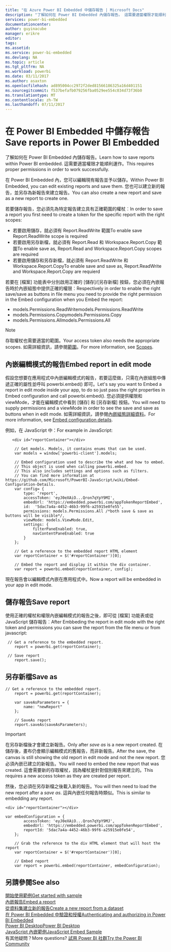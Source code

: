 ```yaml
---
title: "在 Azure Power BI Embedded 中儲存報告 | Microsoft Docs"
description: "了解如何在 Power BI Embedded 內儲存報告。 這需要適當權限才能順利運作。"
services: power-bi-embedded
documentationcenter: 
author: guyinacube
manager: erikre
editor: 
tags: 
ms.assetid: 
ms.service: power-bi-embedded
ms.devlang: NA
ms.topic: article
ms.tgt_pltfrm: NA
ms.workload: powerbi
ms.date: 03/11/2017
ms.author: asaxton
ms.openlocfilehash: ad895004cc2972f2ded81566186325a16d401151
ms.sourcegitcommit: f537befafb079256fba0529ee554c034d73f36b0
ms.translationtype: MT
ms.contentlocale: zh-TW
ms.lasthandoff: 07/11/2017
---
```

# <a name="save-reports-in-power-bi-embedded"></a><span data-ttu-id="d6888-104">在 Power BI Embedded 中儲存報告</span><span class="sxs-lookup"><span data-stu-id="d6888-104">Save reports in Power BI Embedded</span></span>

<span data-ttu-id="d6888-105">了解如何在 Power BI Embedded 內儲存報告。</span><span class="sxs-lookup"><span data-stu-id="d6888-105">Learn how to save reports within Power BI embedded.</span></span> <span data-ttu-id="d6888-106">這需要適當權限才能順利運作。</span><span class="sxs-lookup"><span data-stu-id="d6888-106">This requires proper permissions in order to work successfully.</span></span>

<span data-ttu-id="d6888-107">在 Power BI Embedded 內，您可以編輯現有報告並予以儲存。</span><span class="sxs-lookup"><span data-stu-id="d6888-107">Within Power BI Embedded, you can edit existing reports and save them.</span></span> <span data-ttu-id="d6888-108">您也可以建立新的報告，並另存為新報告來建立報告。</span><span class="sxs-lookup"><span data-stu-id="d6888-108">You can also create a new report and save as a new report to create one.</span></span>

<span data-ttu-id="d6888-109">若要儲存報告，您必須先為特定報告建立具有正確範圍的權杖︰</span><span class="sxs-lookup"><span data-stu-id="d6888-109">In order to save a report you first need to create a token for the specific report with the right scopes:</span></span>

* <span data-ttu-id="d6888-110">若要啟用儲存，就必須有 Report.ReadWrite 範圍</span><span class="sxs-lookup"><span data-stu-id="d6888-110">To enable save Report.ReadWrite scope is required</span></span>
* <span data-ttu-id="d6888-111">若要啟用另存新檔，就必須有 Report.Read 和 Workspace.Report.Copy 範圍</span><span class="sxs-lookup"><span data-stu-id="d6888-111">To enable save as, Report.Read and Workspace.Report.Copy scopes are required</span></span>
* <span data-ttu-id="d6888-112">若要啟用儲存和另存新檔，就必須有 Report.ReadWrite 和 Workspace.Report.Copy</span><span class="sxs-lookup"><span data-stu-id="d6888-112">To enable save and save as, Report.ReadWrite and Workspace.Report.Copy are requierd</span></span>

<span data-ttu-id="d6888-113">若要在 [檔案] 功能表中分別啟用正確的 [儲存]/[另存新檔] 按鈕，您必須在內嵌報告時於內嵌組態中提供正確的權限︰</span><span class="sxs-lookup"><span data-stu-id="d6888-113">Respectively in order to enable the right save/save as buttons in file menu you need to provide the right permission in the Embed configuration when you Embed the report:</span></span>

* <span data-ttu-id="d6888-114">models.Permissions.ReadWrite</span><span class="sxs-lookup"><span data-stu-id="d6888-114">models.Permissions.ReadWrite</span></span>
* <span data-ttu-id="d6888-115">models.Permissions.Copy</span><span class="sxs-lookup"><span data-stu-id="d6888-115">models.Permissions.Copy</span></span>
* <span data-ttu-id="d6888-116">models.Permissions.All</span><span class="sxs-lookup"><span data-stu-id="d6888-116">models.Permissions.All</span></span>

> [!NOTE]
> <span data-ttu-id="d6888-117">存取權杖也需要適當的範圍。</span><span class="sxs-lookup"><span data-stu-id="d6888-117">Your access token also needs the appropriate scopes.</span></span> <span data-ttu-id="d6888-118">如需詳細資訊，請參閱[範圍](power-bi-embedded-app-token-flow.md#scopes)。</span><span class="sxs-lookup"><span data-stu-id="d6888-118">For more information, see [Scopes](power-bi-embedded-app-token-flow.md#scopes).</span></span>

## <a name="embed-report-in-edit-mode"></a><span data-ttu-id="d6888-119">內嵌編輯模式的報告</span><span class="sxs-lookup"><span data-stu-id="d6888-119">Embed report in edit mode</span></span>

<span data-ttu-id="d6888-120">假設您想要在應用程式中內嵌編輯模式的報告，若要這麼做，只需在內嵌組態中傳遞正確的屬性並呼叫 powerbi.embed() 即可。</span><span class="sxs-lookup"><span data-stu-id="d6888-120">Let's say you want to Embed a report in edit mode inside your app, to do so just pass the right properties in Embed configuration and call powerbi.embed().</span></span> <span data-ttu-id="d6888-121">您必須提供權限和 viewMode，才能在編輯模式中看到 [儲存] 和 [另存新檔] 按鈕。</span><span class="sxs-lookup"><span data-stu-id="d6888-121">You will need to supply permissions and a viewMode in order to see the save and save as buttons when in edit mode.</span></span> <span data-ttu-id="d6888-122">如需詳細資訊，請參閱[內嵌組態詳細資料](https://github.com/Microsoft/PowerBI-JavaScript/wiki/Embed-Configuration-Details)。</span><span class="sxs-lookup"><span data-stu-id="d6888-122">For more information, see [Embed configuration details](https://github.com/Microsoft/PowerBI-JavaScript/wiki/Embed-Configuration-Details).</span></span>

<span data-ttu-id="d6888-123">例如，在 JavaScript 中：</span><span class="sxs-lookup"><span data-stu-id="d6888-123">For example in JavaScript:</span></span>

```
   <div id="reportContainer"></div>

    // Get models. Models, it contains enums that can be used.
    var models = window['powerbi-client'].models;

    // Embed configuration used to describe the what and how to embed.
    // This object is used when calling powerbi.embed.
    // This also includes settings and options such as filters.
    // You can find more information at https://github.com/Microsoft/PowerBI-JavaScript/wiki/Embed-Configuration-Details.
    var config= {
        type: 'report',
        accessToken: 'eyJ0eXAiO...Qron7qYpY9MI',
        embedUrl: 'https://embedded.powerbi.com/appTokenReportEmbed',
        id:  '5dac7a4a-4452-46b3-99f6-a25915e0fe55',
        permissions: models.Permissions.All /*both save & save as buttons will be visible*/,
        viewMode: models.ViewMode.Edit,
        settings: {
            filterPaneEnabled: true,
            navContentPaneEnabled: true
        }
    };

    // Get a reference to the embedded report HTML element
    var reportContainer = $('#reportContainer')[0];

    // Embed the report and display it within the div container.
    var report = powerbi.embed(reportContainer, config);
```

<span data-ttu-id="d6888-124">現在報告會以編輯模式內嵌在應用程式中。</span><span class="sxs-lookup"><span data-stu-id="d6888-124">Now a report will be embedded in your app in edit mode.</span></span>

## <a name="save-report"></a><span data-ttu-id="d6888-125">儲存報告</span><span class="sxs-lookup"><span data-stu-id="d6888-125">Save report</span></span>

<span data-ttu-id="d6888-126">使用正確的權杖和權限內嵌編輯模式的報告之後，即可從 [檔案] 功能表或從 JavaScript 儲存報告︰</span><span class="sxs-lookup"><span data-stu-id="d6888-126">After Embbeding the report in edit mode with the right token and permissions you can save the report from the file menu or from javascript:</span></span>

```
 // Get a reference to the embedded report.
    report = powerbi.get(reportContainer);

 // Save report
    report.save();
```

## <a name="save-as"></a><span data-ttu-id="d6888-127">另存新檔</span><span class="sxs-lookup"><span data-stu-id="d6888-127">Save as</span></span>

```
// Get a reference to the embedded report.
    report = powerbi.get(reportContainer);
    
    var saveAsParameters = {
        name: "newReport"
    };

    // SaveAs report
    report.saveAs(saveAsParameters);
```

> [!IMPORTANT]
> <span data-ttu-id="d6888-128">在另存新檔後才會建立新報告。</span><span class="sxs-lookup"><span data-stu-id="d6888-128">Only after *save as* is a new report created.</span></span> <span data-ttu-id="d6888-129">在儲存後，畫布仍會顯示編輯模式的舊報告，而非新報告。</span><span class="sxs-lookup"><span data-stu-id="d6888-129">After the save, the canvas is still showing the old report in edit mode and not the new report.</span></span> <span data-ttu-id="d6888-130">您必須內嵌已建立的新報告。</span><span class="sxs-lookup"><span data-stu-id="d6888-130">You will need to embed the new report that was created.</span></span> <span data-ttu-id="d6888-131">這會需要新的存取權杖，因為權杖是針對個別報告來建立的。</span><span class="sxs-lookup"><span data-stu-id="d6888-131">This requires a new access token as they are created per report.</span></span>

<span data-ttu-id="d6888-132">然後，您必須在另存新檔之後載入新的報告。</span><span class="sxs-lookup"><span data-stu-id="d6888-132">You will then need to load the new report after a *save as*.</span></span> <span data-ttu-id="d6888-133">這與內嵌任何報告時類似。</span><span class="sxs-lookup"><span data-stu-id="d6888-133">This is similar to embedding any report.</span></span>

```
<div id="reportContainer"></div>
  
var embedConfiguration = {
        accessToken: 'eyJ0eXAiO...Qron7qYpY9MJ',
        embedUrl: 'https://embedded.powerbi.com/appTokenReportEmbed',
        reportId: '5dac7a4a-4452-46b3-99f6-a25915e0fe54',
    };
    
    // Grab the reference to the div HTML element that will host the report
    var reportContainer = $('#reportContainer')[0];

    // Embed report
    var report = powerbi.embed(reportContainer, embedConfiguration);
```

## <a name="see-also"></a><span data-ttu-id="d6888-134">另請參閱</span><span class="sxs-lookup"><span data-stu-id="d6888-134">See also</span></span>

[<span data-ttu-id="d6888-135">開始使用範例</span><span class="sxs-lookup"><span data-stu-id="d6888-135">Get started with sample</span></span>](power-bi-embedded-get-started-sample.md)  
[<span data-ttu-id="d6888-136">內嵌報告</span><span class="sxs-lookup"><span data-stu-id="d6888-136">Embed a report</span></span>](power-bi-embedded-embed-report.md)  
[<span data-ttu-id="d6888-137">從資料集建立新的報告</span><span class="sxs-lookup"><span data-stu-id="d6888-137">Create a new report from a dataset</span></span>](power-bi-embedded-create-report-from-dataset.md)  
[<span data-ttu-id="d6888-138">在 Power BI Embedded 中驗證和授權</span><span class="sxs-lookup"><span data-stu-id="d6888-138">Authenticating and authorizing in Power BI Embedded</span></span>](power-bi-embedded-app-token-flow.md)  
[<span data-ttu-id="d6888-139">Power BI Desktop</span><span class="sxs-lookup"><span data-stu-id="d6888-139">Power BI Desktop</span></span>](https://powerbi.microsoft.com/documentation/powerbi-desktop-get-the-desktop/)  
[<span data-ttu-id="d6888-140">JavaScript 內嵌範例</span><span class="sxs-lookup"><span data-stu-id="d6888-140">JavaScript Embed Sample</span></span>](https://microsoft.github.io/PowerBI-JavaScript/demo/)  
<span data-ttu-id="d6888-141">有其他疑問？</span><span class="sxs-lookup"><span data-stu-id="d6888-141">More questions?</span></span> [<span data-ttu-id="d6888-142">試用 Power BI 社群</span><span class="sxs-lookup"><span data-stu-id="d6888-142">Try the Power BI Community</span></span>](http://community.powerbi.com/)

